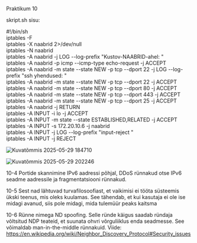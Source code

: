 Praktikum 10

skript.sh sisu:

#!/bin/sh  
iptables -F  
iptables -X naabrid 2>/dev/null  
iptables -N naabrid  
iptables -A naabrid -j LOG --log-prefix "Kustov-NAABRID-ahel: "  
iptables -A naabrid -p icmp --icmp-type echo-request -j ACCEPT  
iptables -A naabrid -m state --state NEW -p tcp --dport 22 -j LOG --log-prefix "ssh yhendused: "  
iptables -A naabrid -m state --state NEW -p tcp --dport 22 -j ACCEPT  
iptables -A naabrid -m state --state NEW -p tcp --dport 80 -j ACCEPT  
iptables -A naabrid -m state --state NEW -p tcp --dport 443 -j ACCEPT  
iptables -A naabrid -m state --state NEW -p tcp --dport 25 -j ACCEPT  
iptables -A naabrid -j RETURN  
iptables -A INPUT -i lo -j ACCEPT  
iptables -A INPUT -m state --state ESTABLISHED,RELATED -j ACCEPT  
iptables -A INPUT -s 172.20.10.6 -j naabrid  
iptables -A INPUT -j LOG --log-prefix "input-reject "  
iptables -A INPUT -j REJECT  

![Kuvatõmmis 2025-05-29 184710](https://github.com/user-attachments/assets/645dbea1-86ea-4325-923f-87557c62d678)

![Kuvatõmmis 2025-05-29 202246](https://github.com/user-attachments/assets/a4388e40-cd1f-47a9-b4b9-1d90a043a17d)

10-4 Portide skannimine IPv6 aadressi põhjal, DDoS rünnakud otse IPv6 seadme aadressile ja fragmentatsiooni rünnakud.  

10-5 Sest nad lähtuvad turvafilosoofiast, et vaikimisi ei tööta süsteemis ükski teenus, mis oleks kuulamas. See tähendab, et kui kasutaja ei ole ise midagi avanud, siis pole midagi, mida tulemüür peaks kaitsma  

10-6 Rünne nimega ND spoofing. Selle ründe käigus saadab ründaja võltsitud NDP teateid, et suunata ohvri võrguliiklus enda seadmesse. See võimaldab man-in-the-middle rünnakuid. Viide: https://en.wikipedia.org/wiki/Neighbor_Discovery_Protocol#Security_issues
